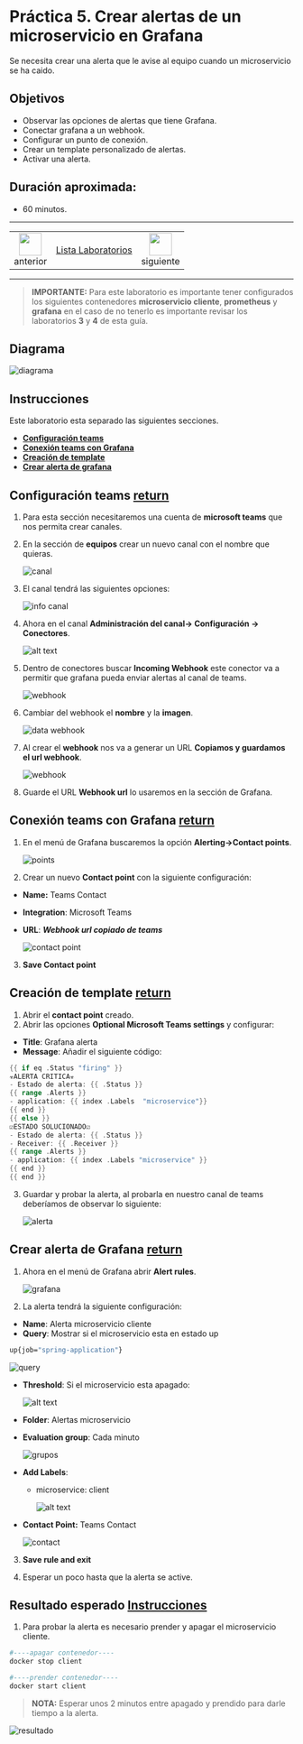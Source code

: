 # Práctica 5. Crear alertas de un microservicio en Grafana
Se necesita crear una alerta que le avise al equipo cuando un microservicio se ha caido. 

## Objetivos
- Observar las opciones de alertas que tiene Grafana.
- Conectar grafana a un webhook. 
- Configurar un punto de conexión.
- Crear un template personalizado de alertas.
- Activar una alerta.

## Duración aproximada:
- 60 minutos.
  
---
<div style="width: 400px;">
        <table width="50%">
            <tr>
                <td style="text-align: center;">
                    <a href="../Capitulo4/"><img src="../images/anterior.png" width="40px"></a>
                    <br>anterior
                </td>
                <td style="text-align: center;">
                   <a href="../README.md">Lista Laboratorios</a>
                </td>
<td style="text-align: center;">
                    <a href="../Capitulo6/"><img src="../images/siguiente.png" width="40px"></a>
                    <br>siguiente
                </td>
            </tr>
        </table>
</div>

---

> **IMPORTANTE:** Para este laboratorio es importante tener configurados los siguientes contenedores 
**microservicio cliente**, **prometheus** y **grafana**
en el caso de no tenerlo es importante revisar los laboratorios **3** y **4** de esta guía. 



## Diagrama

![diagrama](../images/5/diagrama.png)


## Instrucciones
Este laboratorio esta separado las siguientes  secciones.

- **[Configuración teams](#configuración-teams-return)**
- **[Conexión teams con Grafana](#conexión-teams-con-grafana-return)**
- **[Creación de template](#creación-de-template-return)**
- **[Crear alerta de grafana](#crear-alerta-de-grafana-return)**

## Configuración teams [return](#instrucciones)
1. Para esta sección necesitaremos una cuenta de **microsoft teams** que nos permita crear canales. 

2. En la sección de **equipos** crear un nuevo canal con el nombre que quieras. 

    ![canal](../images/5/1.png)

3. El canal tendrá las siguientes opciones:

    ![info canal](../images/5/2.png)

4. Ahora en el canal **Administración del canal-> Configuración -> Conectores**. 

    ![alt text](../images/5/3.png)

5. Dentro de conectores buscar **Incoming Webhook** este conector va a permitir que grafana pueda enviar alertas al canal de teams.

    ![webhook](../images/5/4.png)

6. Cambiar del webhook el **nombre** y la **imagen**.

    ![data webhook](../images/5/5.png)

7. Al crear el **webhook** nos va a generar un URL **Copiamos y guardamos el url webhook**.

    ![webhook](../images/5/6.png)

8. Guarde el URL **Webhook url** lo usaremos en la sección de Grafana.

## Conexión teams con Grafana [return](#instrucciones)

1. En el menú de Grafana buscaremos la opción **Alerting->Contact points**.

    ![points](../images/5/7.png)

2. Crear un nuevo **Contact point** con la siguiente configuración:
- **Name:** Teams Contact
- **Integration**: Microsoft Teams
- **URL**: ***Webhook url copiado de teams***

    ![contact point](../images/5/8.png)


3. **Save Contact point**


## Creación de template [return](#instrucciones)

1. Abrir el **contact point** creado.
2. Abrir las opciones **Optional Microsoft Teams settings** y configurar:
- **Title**: Grafana alerta
- **Message**: Añadir el siguiente código:

```go
{{ if eq .Status "firing" }}
☣️ALERTA CRITICA☣️
- Estado de alerta: {{ .Status }}
{{ range .Alerts }}
- application: {{ index .Labels  "microservice"}}
{{ end }}
{{ else }}
☑️ESTADO SOLUCIONADO☑️
- Estado de alerta: {{ .Status }}
- Receiver: {{ .Receiver }}
{{ range .Alerts }}
- application: {{ index .Labels "microservice" }}
{{ end }}
{{ end }}

```
3. Guardar y probar la alerta, al probarla en nuestro canal de teams deberíamos de observar lo siguiente:

    ![alerta](../images/5/9.png)



## Crear alerta de Grafana [return](#instrucciones)

1. Ahora en el menú de Grafana abrir **Alert rules**.

    ![grafana](../images/5/10.png)

2. La alerta tendrá la siguiente configuración:
- **Name**: Alerta microservicio cliente
- **Query**: Mostrar si el microservicio esta en estado up
```bash
up{job="spring-application"}
```

![query](../images/5/11.png)


- **Threshold**: Si el microservicio esta apagado:

    ![alt text](../images/5/12.png)

- **Folder**: Alertas microservicio

- **Evaluation group**: Cada minuto

    ![grupos](../images/5/13.png)

- **Add Labels**: 
    - microservice: client
    
        ![alt text](../images/5/14.png)

- **Contact Point:** Teams Contact

    ![contact](../images/5/15.png)

3. **Save rule and exit**

4. Esperar un poco hasta que la alerta se active. 


## Resultado esperado [Instrucciones](#instrucciones)

1. Para probar la alerta es necesario prender y apagar el microservicio cliente.

```bash
#----apagar contenedor----
docker stop client 

#----prender contenedor----
docker start client
```

> **NOTA:** Esperar unos 2 minutos entre apagado y prendido para darle tiempo a la alerta. 

![resultado](../images/5/16.png)

